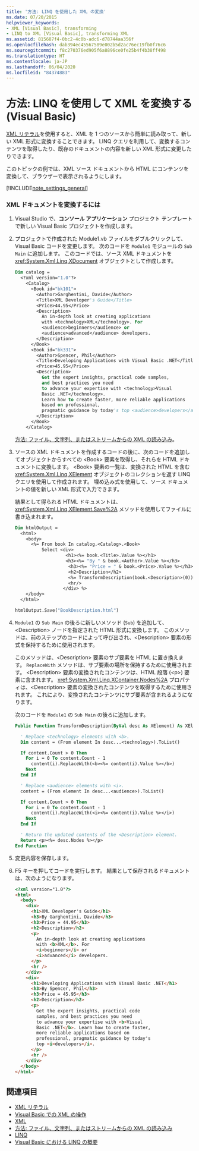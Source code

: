```yaml
---
title: '方法: LINQ を使用した XML の変換'
ms.date: 07/20/2015
helpviewer_keywords:
- XML [Visual Basic], transforming
- LINQ to XML [Visual Basic], transforming XML
ms.assetid: 815687f4-0bc2-4c0b-adc6-d78744aa356f
ms.openlocfilehash: dab394ec45567589e002b5d2ac76ec19fb0f76c6
ms.sourcegitcommit: f8c270376ed905f6a8896ce0fe25b4f4b38ff498
ms.translationtype: HT
ms.contentlocale: ja-JP
ms.lasthandoff: 06/04/2020
ms.locfileid: "84374883"
---
```

# <a name="how-to-transform-xml-by-using-linq-visual-basic"></a>方法: LINQ を使用して XML を変換する (Visual Basic)

[XML リテラル](../../../language-reference/xml-literals/index.md)を使用すると、XML を 1 つのソースから簡単に読み取って、新しい XML 形式に変換することできます。 LINQ クエリを利用して、変換するコンテンツを取得したり、既存のドキュメントの内容を新しい XML 形式に変更したりできます。

このトピックの例では、XML ソース ドキュメントから HTML にコンテンツを変換して、ブラウザーで表示されるようにします。

[!INCLUDE[note_settings_general](~/includes/note-settings-general-md.md)]

### <a name="to-transform-an-xml-document"></a>XML ドキュメントを変換するには

1. Visual Studio で、**コンソール アプリケーション** プロジェクト テンプレートで新しい Visual Basic プロジェクトを作成します。

2. プロジェクトで作成された Module1.vb ファイルをダブルクリックして、Visual Basic コードを変更します。 次のコードを `Module1` モジュールの `Sub Main` に追加します。 このコードでは、ソース XML ドキュメントを <xref:System.Xml.Linq.XDocument> オブジェクトとして作成します。

    ```vb
    Dim catalog =
      <?xml version="1.0"?>
        <Catalog>
          <Book id="bk101">
            <Author>Garghentini, Davide</Author>
            <Title>XML Developer's Guide</Title>
            <Price>44.95</Price>
            <Description>
              An in-depth look at creating applications
              with <technology>XML</technology>. For
              <audience>beginners</audience> or
              <audience>advanced</audience> developers.
            </Description>
          </Book>
          <Book id="bk331">
            <Author>Spencer, Phil</Author>
            <Title>Developing Applications with Visual Basic .NET</Title>
            <Price>45.95</Price>
            <Description>
              Get the expert insights, practical code samples,
              and best practices you need
              to advance your expertise with <technology>Visual
              Basic .NET</technology>.
              Learn how to create faster, more reliable applications
              based on professional,
              pragmatic guidance by today's top <audience>developers</audience>.
            </Description>
          </Book>
        </Catalog>
    ```

     [方法: ファイル、文字列、またはストリームからの XML の読み込み](how-to-load-xml-from-a-file-string-or-stream.md)。

3. ソースの XML ドキュメントを作成するコードの後に、次のコードを追加してオブジェクトからすべての \<Book> 要素を取得し、それらを HTML ドキュメントに変換します。 \<Book> 要素の一覧は、変換された HTML を含む <xref:System.Xml.Linq.XElement> オブジェクトのコレクションを返す LINQ クエリを使用して作成されます。 埋め込み式を使用して、ソース ドキュメントの値を新しい XML 形式で入力できます。

     結果として得られる HTML ドキュメントは、<xref:System.Xml.Linq.XElement.Save%2A> メソッドを使用してファイルに書き込まれます。

    ```vb
    Dim htmlOutput =
      <html>
        <body>
          <%= From book In catalog.<Catalog>.<Book>
              Select <div>
                       <h1><%= book.<Title>.Value %></h1>
                       <h3><%= "By " & book.<Author>.Value %></h3>
                        <h3><%= "Price = " & book.<Price>.Value %></h3>
                        <h2>Description</h2>
                        <%= TransformDescription(book.<Description>(0)) %>
                        <hr/>
                      </div> %>
        </body>
      </html>

    htmlOutput.Save("BookDescription.html")
    ```

4. `Module1` の `Sub Main` の後ろに新しいメソッド (`Sub`) を追加して、\<Description> ノードを指定された HTML 形式に変換します。 このメソッドは、前のステップのコードによって呼び出され、\<Description> 要素の形式を保持するために使用されます。

     このメソッドは、\<Description> 要素のサブ要素を HTML に置き換えます。 `ReplaceWith` メソッドは、サブ要素の場所を保持するために使用されます。 \<Description> 要素の変換されたコンテンツは、HTML 段落 (\<p>) 要素に含まれます。 <xref:System.Xml.Linq.XContainer.Nodes%2A> プロパティは、\<Description> 要素の変換されたコンテンツを取得するために使用されます。 これにより、変換されたコンテンツにサブ要素が含まれるようになります。

     次のコードを `Module1` の `Sub Main` の後ろに追加します。

    ```vb
    Public Function TransformDescription(ByVal desc As XElement) As XElement

      ' Replace <technology> elements with <b>.
      Dim content = (From element In desc...<technology>).ToList()

      If content.Count > 0 Then
        For i = 0 To content.Count - 1
          content(i).ReplaceWith(<b><%= content(i).Value %></b>)
        Next
      End If

      ' Replace <audience> elements with <i>.
      content = (From element In desc...<audience>).ToList()

      If content.Count > 0 Then
        For i = 0 To content.Count - 1
          content(i).ReplaceWith(<i><%= content(i).Value %></i>)
        Next
      End If

      ' Return the updated contents of the <Description> element.
      Return <p><%= desc.Nodes %></p>
    End Function
    ```

5. 変更内容を保存します。

6. F5 キーを押してコードを実行します。 結果として保存されるドキュメントは、次のようになります。

    ```html
    <?xml version="1.0"?>
    <html>
      <body>
        <div>
          <h1>XML Developer's Guide</h1>
          <h3>By Garghentini, Davide</h3>
          <h3>Price = 44.95</h3>
          <h2>Description</h2>
          <p>
            An in-depth look at creating applications
            with <b>XML</b>. For
            <i>beginners</i> or
            <i>advanced</i> developers.
          </p>
          <hr />
        </div>
        <div>
          <h1>Developing Applications with Visual Basic .NET</h1>
          <h3>By Spencer, Phil</h3>
          <h3>Price = 45.95</h3>
          <h2>Description</h2>
          <p>
            Get the expert insights, practical code
            samples, and best practices you need
            to advance your expertise with <b>Visual
            Basic .NET</b>. Learn how to create faster,
            more reliable applications based on
            professional, pragmatic guidance by today's
            top <i>developers</i>.
          </p>
          <hr />
        </div>
      </body>
    </html>
    ```

## <a name="see-also"></a>関連項目

- [XML リテラル](../../../language-reference/xml-literals/index.md)
- [Visual Basic での XML の操作](manipulating-xml.md)
- [XML](index.md)
- [方法: ファイル、文字列、またはストリームからの XML の読み込み](how-to-load-xml-from-a-file-string-or-stream.md)
- [LINQ](../linq/index.md)
- [Visual Basic における LINQ の概要](../linq/introduction-to-linq.md)
